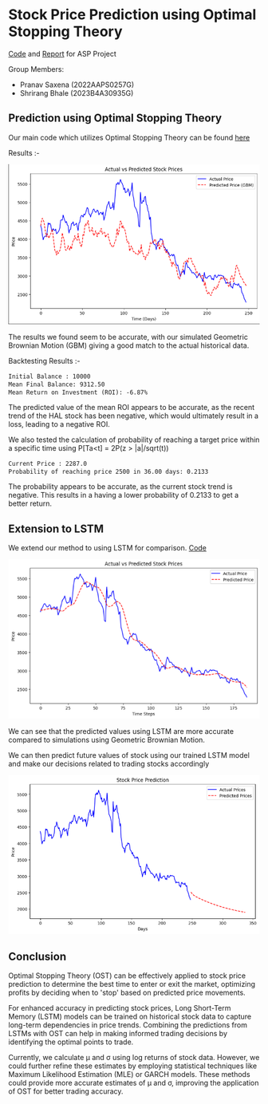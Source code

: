 # Stock Price Prediction using Optimal Stopping Theory

[Code](Stock_Price_Prediction_OST.ipynb) and [Report](Report.pdf) for ASP Project 

Group Members:
- Pranav Saxena (2022AAPS0257G)
- Shrirang Bhale (2023B4A30935G)

## Prediction using Optimal Stopping Theory

Our main code which utilizes Optimal Stopping Theory can be found [here](Stock_Price_Prediction_OST.ipynb)

Results :- 

![Actual vs Prediction](assets/image.png)

The results we found seem to be accurate, with our simulated Geometric Brownian Motion (GBM) giving a good match to the actual historical data.

Backtesting Results :-
```
Initial Balance : 10000
Mean Final Balance: 9312.50
Mean Return on Investment (ROI): -6.87%
```
The predicted value of the mean ROI appears to be accurate, as the recent trend of the HAL stock has been negative, which would ultimately result in a loss, leading to a negative ROI.


We also tested the calculation of probability of reaching a target price within a specific time using P[Ta<t] = 2P(z > |a|/sqrt(t))
```
Current Price : 2287.0
Probability of reaching price 2500 in 36.00 days: 0.2133
```
The probability appears to be accurate, as the current stock trend is negative. This results in a having a lower probability of 0.2133 to get a better return.
## Extension to LSTM

We extend our method to using LSTM for comparison. [Code](OST_LSTM.ipynb)

![LSTM](assets/lstm.png)

We can see that the predicted values using LSTM are more accurate compared to simulations using Geometric Brownian Motion.

We can then predict future values of stock using our trained LSTM model and make our decisions related to trading stocks accordingly

![Future LSTM](assets/future_lstm.png)

## Conclusion

Optimal Stopping Theory (OST) can be effectively applied to stock price prediction to determine the best time to enter or exit the market, optimizing profits by deciding when to 'stop' based on predicted price movements.

For enhanced accuracy in predicting stock prices, Long Short-Term Memory (LSTM) models can be trained on historical stock data to capture long-term dependencies in price trends. Combining the predictions from LSTMs with OST can help in making informed trading decisions by identifying the optimal points to trade.

Currently, we calculate μ and σ using log returns of stock data. However, we could further refine these estimates by employing statistical techniques like Maximum Likelihood Estimation (MLE) or GARCH models. These methods could provide more accurate estimates of μ and σ, improving the application of OST for better trading accuracy.
